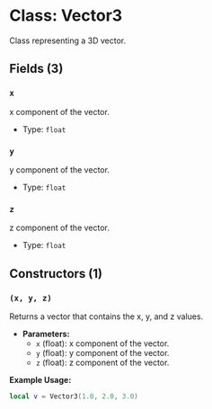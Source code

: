 # Class: Vector3

Class representing a 3D vector.

## Fields (3)

### `x`

x component of the vector.

- Type: `float`

### `y`

y component of the vector.

- Type: `float`

### `z`

z component of the vector.

- Type: `float`

## Constructors (1)

### `(x, y, z)`

Returns a vector that contains the x, y, and z values.

- **Parameters:**
  - `x` (float): x component of the vector.
  - `y` (float): y component of the vector.
  - `z` (float): z component of the vector.

**Example Usage:**
```lua
local v = Vector3(1.0, 2.0, 3.0)
```

